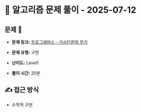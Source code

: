 # 📝 알고리즘 문제 풀이 - 2025-07-12

## 문제 📖

- **문제 링크:** [프로그래머스 - 기사단원의 무기](https://school.programmers.co.kr/learn/courses/30/lessons/136798)

- **문제 유형:** 구현

- **난이도:** Level1

- **풀이 시간:** 20분

## ✍ 접근 방식

- 수학적 구현
